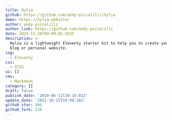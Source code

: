 ```yaml
---
title: Hylia
github: https://github.com/andy-piccalilli/hylia
demo: https://hylia.website/
author: andy-piccalilli
author_link: https://github.com/andy-piccalilli
date: 2023-11-26T09:09:02.552Z
description: >-
  Hylia is a lightweight Eleventy starter kit to help you to create your own
  blog or personal website.
ssg:
  - Eleventy
css:
  - SCSS
ui: []
cms:
  - Markdown
category: []
draft: false
publish_date: '2019-06-11T20:15:02Z'
update_date: '2021-10-15T19:09:18Z'
github_star: 906
github_fork: 230
---
```

